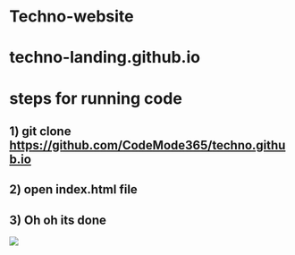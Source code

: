 # Techno-website
# techno-landing.github.io

 # steps for running code
## 1) git clone https://github.com/CodeMode365/techno.github.io
## 2) open index.html file 
## 3) Oh oh its done

<img style="display:flex;align-items:center;justify-content:center;" src="https://i.postimg.cc/R0j4cVgq/Techno-Landing.jpg" />

